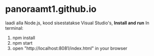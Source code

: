 # panoraamt1.github.io
laadi alla Node.js,
kood sisestatakse Visual Studio's,
**Install and run**
In terminal:
1.  npm install
2.  npm start
3.  open "http://localhost:8081/index.html" in your browser
